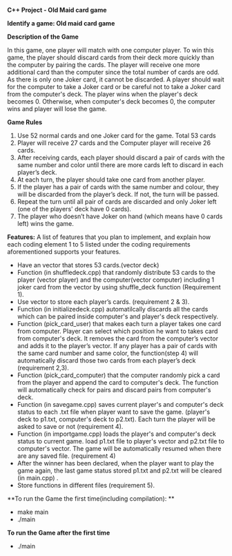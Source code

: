 **C++ Project - Old Maid card game**


**Identify a game: Old maid card game**

**Description of the Game**

In this game, one player will match with one computer player. To win this game, the player should discard cards from their deck more quickly than the computer by pairing the cards. The player will receive one more additional card than the computer since the total number of cards are odd. As there is only one Joker card, it cannot be discarded. A player should wait for the computer to take a Joker card or be careful not to take a Joker card from the computer's deck. The player wins when the player's deck becomes 0. Otherwise, when computer's deck becomes 0, the computer wins and player will lose the game. 

**Game Rules**
1. Use 52 normal cards and one Joker card for the game. Total 53 cards 
2. Player will receive 27 cards and the Computer player will receive 26 cards.   
3. After receiving cards, each player should discard a pair of cards with the same number and color until there are more cards left to discard in each player’s deck.  
4. At each turn, the player should take one card from another player.  
5. If the player has a pair of cards with the same number and colour, they will be discarded from the player’s deck. If not, the turn will be passed. 
6. Repeat the turn until all pair of cards are discarded and only Joker left (one of the players' deck have 0 cards).  
7. The player who doesn’t have Joker on hand (which means have 0 cards left) wins the game.  


**Features:**
A list of features that you plan to implement, and explain how each coding element 1 to 5 listed under the coding requirements aforementioned supports your features.

* Have an vector that stores 53 cards.(vector<string> deck) 
* Function (in shuffledeck.cpp) that randomly distribute 53 cards to the player (vector<string> player) and the computer(vector<string> computer) including 1 joker card from the vector by using shuffle_deck function (Requirement 1).  
* Use vector to store each player’s cards. (requirement 2 & 3). 
* Function (in initializedeck.cpp) automatilcally discards all the cards which can be paired inside computer's and player's deck respectively. 
* Function (pick_card_user) that makes each turn a player takes one card from computer. Player can select which position he want to takes card from computer's deck. It removes the card from the computer’s vector and adds it to the player’s vector. If any player has a pair of cards with the same card number and same color, the function(step 4) will automatically discard those two cards from each player’s deck (requirement 2,3). 
* Function (pick_card_computer) that the computer randomly pick a card from the player and append the card to computer's deck. The function will automatically check for pairs and discard pairs from computer's deck. 
* Function (in savegame.cpp) saves current player's and computer's deck status to each .txt file when player want to save the game. (player's deck to p1.txt, computer's deck to p2.txt). Each turn the player will be asked to save or not (requirement 4).   
* Function (in importgame.cpp) loads the player's and computer's deck status to current game. load p1.txt file to player's vector and p2.txt file to computer's vector. The game will be automatically resumed when there are any saved file. (requirement 4)   
* After the winner has been declared, when the player want to play the game again, the last game status stored p1.txt and p2.txt will be cleared (in main.cpp) .  
* Store functions in different files (requirement 5).    

**To run the Game the first time(including compilation): **  
* make main  
* ./main    
  
**To run the Game after the first time**  
* ./main    
